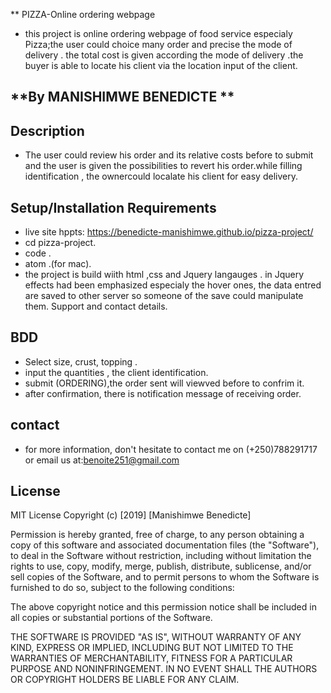 ** PIZZA-Online ordering webpage
* this project is  online ordering webpage of food service especialy Pizza;the user could choice many order and precise the mode of delivery . the total cost is given according the mode of delivery .the buyer is able to locate his client via the location input of the client. 
 ## **By MANISHIMWE BENEDICTE **
## Description
* The user could review his order and its relative costs before to submit and the user is given the possibilities to revert his order.while filling identification , the ownercould localate his client for easy delivery.

## Setup/Installation Requirements
* live site hppts: https://benedicte-manishimwe.github.io/pizza-project/
* cd pizza-project.
* code .
* atom .(for mac).
*  the project is build wiith html ,css and Jquery langauges . in Jquery effects had been emphasized especialy the hover ones, the data entred are saved to other server so someone of the save could manipulate them.
Support and contact details.

## BDD
* Select size, crust, topping .
* input the quantities , the client identification.
* submit (ORDERING),the order sent will viewved before to confrim it.
* after confirmation, there is notification message of receiving order.
## contact
* for more information, don't hesitate to contact me on (+250)788291717 or email us at:benoite251@gmail.com

## License
MIT License Copyright (c) [2019] [Manishimwe Benedicte]

Permission is hereby granted, free of charge, to any person obtaining a copy of this software and associated documentation files (the "Software"), to deal in the Software without restriction, including without limitation the rights to use, copy, modify, merge, publish, distribute, sublicense, and/or sell copies of the Software, and to permit persons to whom the Software is furnished to do so, subject to the following conditions:

The above copyright notice and this permission notice shall be included in all copies or substantial portions of the Software.

THE SOFTWARE IS PROVIDED "AS IS", WITHOUT WARRANTY OF ANY KIND, EXPRESS OR IMPLIED, INCLUDING BUT NOT LIMITED TO THE WARRANTIES OF MERCHANTABILITY, FITNESS FOR A PARTICULAR PURPOSE AND NONINFRINGEMENT. IN NO EVENT SHALL THE AUTHORS OR COPYRIGHT HOLDERS BE LIABLE FOR ANY CLAIM.
